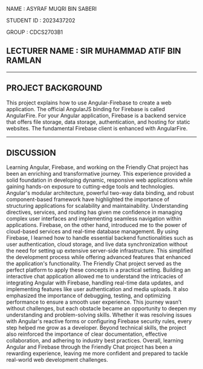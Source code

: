 NAME : ASYRAF MUQRI BIN SABERI

STUDENT ID : 2023437202

GROUP : CDCS2703B1

LECTURER NAME : SIR MUHAMMAD ATIF BIN RAMLAN
---------------------------------------------
------------------
PROJECT BACKGROUND
------------------
This project explains how to use Angular-Firebase to create a web application. The official AngularJS binding for Firebase is called AngularFire. For your Angular application, Firebase is a backend service that offers file storage, data storage, authentication, and hosting for static websites. The fundamental Firebase client is enhanced with AngularFire.

----------
DISCUSSION
----------
Learning Angular, Firebase, and working on the Friendly Chat project has been an enriching and transformative journey. This experience provided a solid foundation in developing dynamic, responsive web applications while gaining hands-on exposure to cutting-edge tools and technologies. Angular's modular architecture, powerful two-way data binding, and robust component-based framework have highlighted the importance of structuring applications for scalability and maintainability. Understanding directives, services, and routing has given me confidence in managing complex user interfaces and implementing seamless navigation within applications.
Firebase, on the other hand, introduced me to the power of cloud-based services and real-time database management. By using Firebase, I learned how to handle essential backend functionalities such as user authentication, cloud storage, and live data synchronization without the need for setting up extensive server-side infrastructure. This simplified the development process while offering advanced features that enhanced the application's functionality.
The Friendly Chat project served as the perfect platform to apply these concepts in a practical setting. Building an interactive chat application allowed me to understand the intricacies of integrating Angular with Firebase, handling real-time data updates, and implementing features like user authentication and media uploads. It also emphasized the importance of debugging, testing, and optimizing performance to ensure a smooth user experience.
This journey wasn’t without challenges, but each obstacle became an opportunity to deepen my understanding and problem-solving skills. Whether it was resolving issues with Angular's reactive forms or configuring Firebase security rules, every step helped me grow as a developer. Beyond technical skills, the project also reinforced the importance of clear documentation, effective collaboration, and adhering to industry best practices.
Overall, learning Angular and Firebase through the Friendly Chat project has been a rewarding experience, leaving me more confident and prepared to tackle real-world web development challenges.
